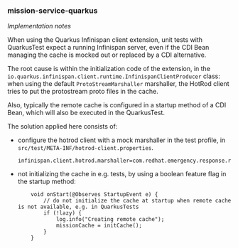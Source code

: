 ### mission-service-quarkus

*Implementation notes*

When using the Quarkus Infinispan client extension, unit tests with QuarkusTest expect a running Infinispan server, even if the CDI Bean managing the cache is mocked out or replaced by a CDI alternative.

The root cause is within the initialization code of the extension, in the `io.quarkus.infinispan.client.runtime.InfinispanClientProducer` class: when using the default `ProtoStreamMarshaller` marshaller, the HotRod client tries to put the protostream proto files in the cache.
 
Also, typically the remote cache is configured in a startup method of a CDI Bean, which will also be executed in the QuarkusTest.

The solution applied here consists of:
* configure the hotrod client with a mock marshaller in the test profile, in `src/test/META-INF/hotrod-client.properties`.
  ```
  infinispan.client.hotrod.marshaller=com.redhat.emergency.response.repository.MockMarshaller
  ```
* not initializing the cache in e.g. tests, by using a boolean feature flag in the startup method:
  ```
      void onStart(@Observes StartupEvent e) {
          // do not initialize the cache at startup when remote cache is not available, e.g. in QuarkusTests
          if (!lazy) {
              log.info("Creating remote cache");
              missionCache = initCache();
          }
      }
  ```
